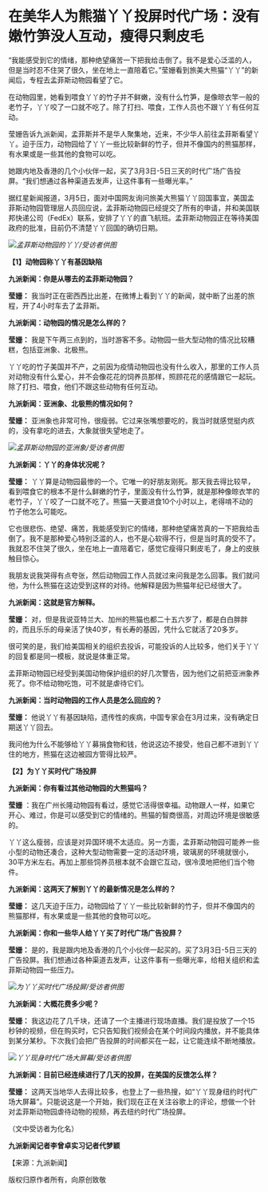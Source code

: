 # 在美华人为熊猫丫丫投屏时代广场：没有嫩竹笋没人互动，瘦得只剩皮毛

“我能感受到它的情绪，那种绝望痛苦一下把我给击倒了。我不是爱心泛滥的人，但是当时忍不住哭了很久，坐在地上一直陪着它。”莹姗看到旅美大熊猫“丫丫”的新闻后，专程去孟菲斯动物园看望了它。

在动物园里，她看到喂食丫丫的竹子并不鲜嫩，没有什么竹笋，是像晾衣竿一般的老竹子，丫丫咬了一口就不吃了。除了打扫、喂食，工作人员也不跟丫丫有任何互动。

莹姗告诉九派新闻，孟菲斯并不是华人聚集地，近来，不少华人前往孟菲斯看望丫丫。迫于压力，动物园给了丫丫一些比较新鲜的竹子，但并不像国内的熊猫那样，有水果或是一些其他的食物可以吃。

她跟内地及香港的几个小伙伴一起，买了3月3日-5日三天的时代广场广告投屏。“我们想通过各种渠道去发声，让这件事有一些曝光率。”

据红星新闻报道，3月5日，面对中国网友询问旅美大熊猫丫丫回国事宜，美国孟菲斯动物园管理层人员回应说，孟菲斯动物园已经提交了所有的申请，并和美国联邦快递公司（FedEx）联系，安排了丫丫的直飞航班。孟菲斯动物园正在等待美国政府的批准，目前仍不清楚丫丫回国的确切日期。

![](https://inews.gtimg.com/om_bt/On33Kee3O7mvCaF5zzzwl0bTC_wh8eEsZib0IjjW_d7p8AA/1000)_孟菲斯动物园的丫丫/受访者供图_

**【1】动物园称丫丫有基因缺陷**

**九派新闻：你是从哪去的孟菲斯动物园？**

**莹姗：** 我当时正在密西西比出差，在微博上看到丫丫的新闻，就中断了出差的旅程，开了4小时车去了孟菲斯。

**九派新闻：动物园的情况是怎么样的？**

**莹姗：** 我是下午两三点到的，当时游客不多。动物园一些大型动物的情况比较糟糕，包括亚洲象、北极熊。

丫丫吃的竹子美国并不产，之前因为疫情动物园也没有什么收入，那里的工作人员对动物没有什么爱心，并不会像花花的饲养员那样，照顾花花的感情跟它一起玩。除了打扫、喂食，他们不跟这些动物有任何互动。

**九派新闻：亚洲象、北极熊的情况如何？**

**莹姗：** 亚洲象也非常可怜，很瘦弱。它过来张嘴想要吃的，我当时就感觉挺内疚的，没有拿吃的进去，大象就很失望地走了。

![](https://inews.gtimg.com/om_bt/O2CrouZDec4ELioBz9kCaQRfPPIMPe7GIiriTlERcsQugAA/1000)_孟菲斯动物园的亚洲象/受访者供图_

**九派新闻：丫丫的身体状况呢？**

**莹姗：**
丫丫算是动物园最惨的一个。它唯一的好朋友刚死。那天我去得比较早，看到喂食它的根本不是什么鲜嫩的竹子，里面没有什么竹笋，就是那种像晾衣竿的老竹子，丫丫咬了一口就不吃了。熊猫一天要进食10个小时以上，老得啃不动的竹子他怎么可能吃。

它也很悲伤、绝望、痛苦，我能感受到它的情绪，那种绝望痛苦真的一下把我给击倒了。我不是那种爱心特别泛滥的人，也不是心软得不行，但是当时真的受不了。我就忍不住哭了很久，坐在地上一直陪着它，感觉它瘦得只剩皮毛了，身上的皮肤触目惊心。

我朋友说我哭得有点夸张，然后动物园工作人员就过来问我是怎么回事。我们就问他，为什么熊猫在这边受到这样的对待。他解释是因为熊猫年纪已经很大了。

**九派新闻：这就是官方解释。**

**莹姗：** 对，但是我说亚特兰大、加州的熊猫也都二十五六岁了，都是白白胖胖的，而且乐乐的母亲活了快40岁，有长寿的基因，凭什么它就活了20多岁。

很可笑的是，我们给美国相关的组织去投诉，可能投诉的人比较多，他们关于丫丫的回复都是同一模板，就说是体重正常。

孟菲斯动物园已经受到美国动物保护组织的好几次警告，因为他们之前把亚洲象养死了。你不给动物吃饱，可不就是虐待它们。

**九派新闻：当时动物园的工作人员是怎么回应的？**

**莹姗：** 他说丫丫有基因缺陷，遗传性的疾病，中国专家会在3月过来，没有确定日期送丫丫回去。

我问他为什么不能够给丫丫募捐食物和钱，他说这边不接受，他自己都不进到丫丫住的地方，熊猫在这边被园方管得比较严。

**【2】为丫丫买时代广场投屏**

**九派新闻：你有看过其他动物园的大熊猫吗？**

**莹姗** ：我在广州长隆动物园有看过，感觉它活得很幸福。动物跟人一样，如果它开心、难过，你是可以感受到它的情绪的。熊猫的智商很高，对周边环境是很敏感的。

丫丫这么瘦弱，应该是对异国环境不太适应。另一方面，孟菲斯动物园可能养一些小型的动物还凑合，这种大型动物需要一定的活动环境，玻璃房的环境就很小，30平方米左右。再加上那些饲养员根本就不会跟它互动，很冷漠地把他们当个物件。

**九派新闻：这两天了解到丫丫的最新情况是怎么样的？**

**莹姗：** 这几天迫于压力，动物园给了丫丫一些比较新鲜的竹子，但并不像国内的熊猫那样，有水果或是一些其他的食物可以吃。

**九派新闻：你和一些华人给丫丫买了时代广场广告投屏？**

**莹姗：**
是的，我是跟内地及香港的几个小伙伴一起买的。买了3月3日-5日三天的广告投屏。我们想通过各种渠道去发声，让这件事有一些曝光率，给相关组织和孟菲斯动物园一些压力。

![](https://inews.gtimg.com/om_bt/OUQcXbYe_LqHqBlDYHKDu0BPnIY8PlVTVmfW5AO8eFUHQAA/1000)_为丫丫买时代广场投屏/受访者供图_

**九派新闻：大概花费多少呢？**

**莹姗：**
我这边花了几千块，还请了一个主播进行现场直播。我们是投放了一个15秒钟的视频，但在购买时，它只告知我们视频会在某个时间段内播放，并不能具体到某分某秒。下次我们会把广告投屏的时间都买在一起，让它能连续不断地播放。

![](https://inews.gtimg.com/om_bt/OkX6J_4Nz3wGVAIFny4e8BomvKWWu86m_0XAds23VhZtUAA/1000)_丫丫现身时代广场大屏幕/受访者供图_

**九派新闻：目前已经连续进行了几天的投屏，在美国的反馈怎么样？**

**莹姗：**
这两天当地华人去得比较多，也登上了一些热搜，如“丫丫现身纽约时代广场大屏幕”。只能说这是一个开始，我们现在正在关注谷歌上的评论，想做一个针对孟菲斯动物园虐待动物的视频，再去纽约时代广场投屏。

（文中受访者为化名）

**九派新闻记者李曾卓实习记者代梦颖**

【来源：九派新闻】

版权归原作者所有，向原创致敬

